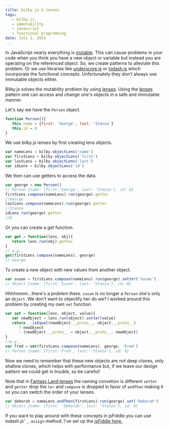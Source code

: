 ```yaml
---
title: bilby.js & lenses
tags:
   - bilby.js
   - immutability
   - javascript
   - functional programming
date: July 1, 2014
...
```


In JavaScript nearly everything is [mutable](http://en.wikipedia.org/wiki/Mutable). This can cause problems in your code when you think you have a new object or variable but instead you are operating on the referenced object. So, we create patterns to alleviate this problem. Or we use libraries like [underscore.js](http://underscorejs.org/) or [lodash.js](http://lodash.com/docs) which incorporate the functional concepts. Unfortunately they don't always use immutable objects either.

Bilby.js solves the mutability problem by using [lenses](http://bilby.brianmckenna.org/#lenses). Using the [lenses](http://en.wikipedia.org/wiki/Bidirectional_transformation) pattern one can access and change one's objects in a safe and immutable manner.

Let's say we have the `Person` object.

```javascript
function Person(){
   this.name = {first: 'George', last: 'Stanza'}
   this.id = 0
}
```

We use bilby.js lenses by first creating lens objects.

```javascript
var nameLens = bilby.objectLens('name')
var firstLens = bilby.objectLens('first')
var lastLens = bilby.objectLens('last')
var idLens = bilby.objectLens('id')
```

We then can use getters to access the data.

```javascript
var george = new Person()
// Person {name: {first:'George', last: 'Stanza'}, id: 0}
firstLens.compose(nameLens).run(george).getter
//George
lastLens.compose(nameLens).run(george).getter
//Stanza
idLens.run(george).getter
//0
```

Or you can create a get function.

```javascript
var get = function(lens, obj){
   return lens.run(obj).getter
}
// e.g.,
get(firstLens.compose(nameLens), george)
// George
```

To create a new object with new values from another object.

```javascript
var susan = firstLens.compose(nameLens).run(george).setter('Susan')
// Object {name: {first:'Susan', last: 'Stanza'}, id: 0}
```

Hhhhmmm...there's a problem there. `susan` is no longer a `Person` she's only an `Object`. We don't want to objectify her do we? I worked around this problem by creating my own `set` function.

```javascript
var set = function(lens, object, value){
   var newObject = lens.run(object).setter(value)
   return _.isEqual(newObject.__proto__, object.__proto__) 
      ? newObject 
      : (newObject.__proto__ = object.__proto__, newObject)
}
//e.g.,
var fred = set(firstLens.compose(nameLens), george, 'Fred')
// Person {name: {first:'Fred', last: 'Stanza'}, id: 0}

```

Now we need to remember that these new objects are not deep clones, only shallow clones, which helps with performance but, if we leave our design pattern we could get in trouble, so be careful!

Note that in [Fantasy Land lenses](https://github.com/fantasyland/fantasy-lenses) the naming convetion is different `setter` and `getter` drop the `ter` and `compose` is dropped in favor of `andThen` making it so you can switch the order of your lenses.

```javascript
var deborah = nameLens.andThen(firstLens).run(george).set('Deborah')
// Object {name: {first: 'Deborah', last: 'Stanza'}, id: 0}
```

If you want to play around with these concepts in jsFiddle you can use lodash.js' `_.assign` method. I've set up the [jsFiddle here.](http://jsfiddle.net/jon49/3xRNT/)
